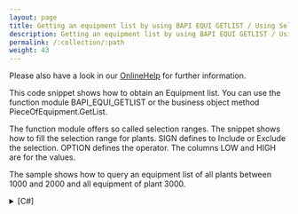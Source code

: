 ```yaml
---
layout: page
title: Getting an equipment list by using BAPI EQUI GETLIST / Using Select Ranges
description: Getting an equipment list by using BAPI EQUI GETLIST / Using Select Ranges
permalink: /:collection/:path
weight: 43
---
```


Please also have a look in our [OnlineHelp](https://help.theobald-software.com/en/) for further information.

This code snippet shows how to obtain an Equipment list. You can use the function module BAPI_EQUI_GETLIST or the business object method PieceOfEquipment.GetList.

The function module offers so called selection ranges. The snippet shows how to fill the selection range for plants. SIGN defines to Include or Exclude the selection. OPTION defines the operator. The columns LOW and HIGH are for the values.

The sample shows how to query an equipment list of all plants between 1000 and 2000 and all equipment of plant 3000.

<details>
<summary>[C#]</summary>
{% highlight csharp %}
// open connection
R3Connection con = new R3Connection("SAPServer",00,"SAPUser","Password","EN","800");
con.Open(false);
  
// Create a function object
// Alternatively the business object method
// can be created via BusinessObjectMethod businessMethod = 
//       con.CreateBapi("PieceOfEquipment", "GetList")
RFCFunction func = con.CreateFunction("BAPI_EQUI_GETLIST");
  
// The table MAINTPLANT_RA contains a selection range for plants
RFCStructure NewRow = func.Tables["MAINTPLANT_RA"].Rows.Add();
NewRow["SIGN"] = "I"; // Include
NewRow["OPTION"] = "EQ"; // Equals
NewRow["LOW"] = "3000"; // Low value -> Plant 3000
// create a scond range row
NewRow = func.Tables["MAINTPLANT_RA"].Rows.Add();
NewRow["SIGN"] = "I"; // Include
NewRow["OPTION"] = "BT"; // Between
NewRow["LOW"] = "1000"; // Low value -> Plant 1000
NewRow["HIGH"] = "2000"; // High value -> Plant 2000
  
func.Execut e();
  
// print out equipment list
Console.WriteLine("Found " + func.Tables["EQUIPMENT_LIST"].Rows.Count.ToString() + " equipment rows");
  
foreach(RFCStructure row in func.Tables["EQUIPMENT_LIST"].Rows)
{
    Console.WriteLine("EQUIPMENT / DESCRIPT: " + 
        row["EQUIPMENT"].ToString() + " / " + row["DESCRIPT"].ToString());
}
{% endhighlight %}
</details>